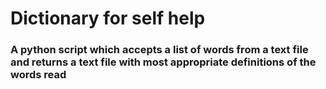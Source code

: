 # Dictionary for self help
### A python script which accepts a list of words from a text file and returns a text file with most appropriate definitions of the words read
